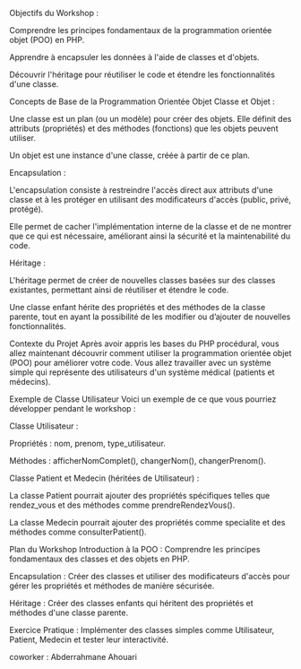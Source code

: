 Objectifs du Workshop :

Comprendre les principes fondamentaux de la programmation orientée objet (POO) en PHP.

Apprendre à encapsuler les données à l'aide de classes et d'objets.

Découvrir l'héritage pour réutiliser le code et étendre les fonctionnalités d'une classe.

Concepts de Base de la Programmation Orientée Objet
Classe et Objet :

Une classe est un plan (ou un modèle) pour créer des objets. Elle définit des attributs (propriétés) et des méthodes (fonctions) que les objets peuvent utiliser.

Un objet est une instance d'une classe, créée à partir de ce plan.

Encapsulation :

L'encapsulation consiste à restreindre l'accès direct aux attributs d'une classe et à les protéger en utilisant des modificateurs d'accès (public, privé, protégé).

Elle permet de cacher l'implémentation interne de la classe et de ne montrer que ce qui est nécessaire, améliorant ainsi la sécurité et la maintenabilité du code.

Héritage :

L'héritage permet de créer de nouvelles classes basées sur des classes existantes, permettant ainsi de réutiliser et étendre le code.

Une classe enfant hérite des propriétés et des méthodes de la classe parente, tout en ayant la possibilité de les modifier ou d’ajouter de nouvelles fonctionnalités.


Contexte du Projet
Après avoir appris les bases du PHP procédural, vous allez maintenant découvrir comment utiliser la programmation orientée objet (POO) pour améliorer votre code. Vous allez travailler avec un système simple qui représente des utilisateurs d'un système médical (patients et médecins).

Exemple de Classe Utilisateur
Voici un exemple de ce que vous pourriez développer pendant le workshop :

Classe Utilisateur :

Propriétés : nom, prenom, type_utilisateur.

Méthodes : afficherNomComplet(), changerNom(), changerPrenom().

Classe Patient et Medecin (héritées de Utilisateur) :

La classe Patient pourrait ajouter des propriétés spécifiques telles que rendez_vous et des méthodes comme prendreRendezVous().

La classe Medecin pourrait ajouter des propriétés comme specialite et des méthodes comme consulterPatient().


Plan du Workshop
Introduction à la POO : Comprendre les principes fondamentaux des classes et des objets en PHP.

Encapsulation : Créer des classes et utiliser des modificateurs d'accès pour gérer les propriétés et méthodes de manière sécurisée.

Héritage : Créer des classes enfants qui héritent des propriétés et méthodes d'une classe parente.

Exercice Pratique : Implémenter des classes simples comme Utilisateur, Patient, Medecin et tester leur interactivité.


coworker : Abderrahmane Ahouari